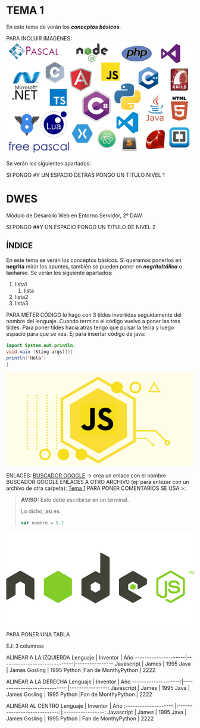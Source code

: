# TEMA 1

En este tema de verán los ***conceptos básicos***.

PARA INCLUIR IMAGENES:
![Lenguajes de programación](assets/lenguajes-de-programacion.jpg)

Se verán los siguientes apartados:

SI PONGO #Y UN ESPACIO DETRAS PONGO UN TITULO NIVEL 1
# DWES
Módulo de Desarollo Web en Entorno Servidor, 2º DAW.

SI PONGO ##Y UN ESPACIO PONGO UN TITULO DE NIVEL 2
## ÍNDICE
En este tema se verán los conceptos básicos. Si queremos ponerlos en **negrita** mirar los apuntes, también se pueden poner en ***negritaItálica*** o ~~tacharse~~.
Se verán los siguiente apartados:
1. lista1
    1. lista
3. lista2
4. lista3

PARA METER CÓDIGO lo hago con 3 tildes invertidas seguidamente del nombre del lenguaje. Cuando termino el código vuelvo a poner las tres tildes.
Para poner tildes hacia atras tengo que pulsar la tecla y luego espacio para que se vea. Ej para insertar código de java:
```java
import System.out.println;
void main (Sting args[]){
println('Hola')
}
```
![Javascript](assets/Javascript.jpg)

ENLACES:
[BUSCADOR GOOGLE](www.google.es) -> crea un enlace con el nombre BUSCADOR GOOGLE
ENLACES A OTRO ARCHIVO (ej: para enlazar con un archivo de otra carpeta):
[Tema 1](Tema1/README.md)
PARA PONER COMENTARIOS SE USA >:
> **AVISO:** Esto debe escribirse en un terminal.
> 
> Lo dicho, así es.
> ```javascript
> var numero = 5.7
>```

![NodeJS](assets/nodejs-logo.png)

PARA PONER UNA TABLA

EJ: 3 columnas 

ALINEAR A LA IZQUIERDA
Lenguaje	|	Inventor	|	Año
---------------------|------------------------------|----------------
Javascript	|	James		|	1995
Java		|	James Gosling	|	1995
Python		|Fan de MonthyPython |	2222

ALINEAR A LA DERECHA
Lenguaje	|	Inventor	|	Año
--------------------:|-----------------------------:|----------------:
Javascript	|	James		|	1995
Java		|	James Gosling	|	1995
Python		|Fan de MonthyPython |	2222

ALINEAR AL CENTRO
Lenguaje	|	Inventor	|	Año
:--------------------:|:----------------------------:|:-----------------:
Javascript	|	James		|	1995
Java		|	James Gosling	|	1995
Python		|	Fan de MonthyPython	|	2222



